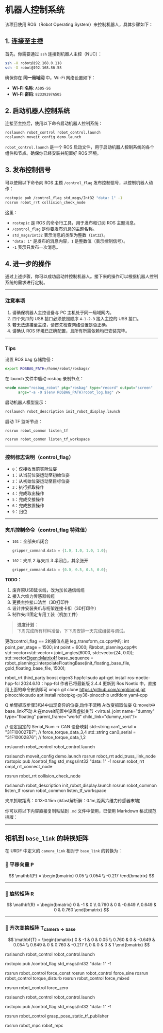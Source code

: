 # 机器人控制系统

该项目使用 ROS（Robot Operating System）来控制机器人，具体步骤如下：

## 1. 连接至主控

首先，你需要通过 `ssh` 连接到机器人主控（NUC）：

```bash
ssh -X robot@192.168.0.118
ssh -X robot@192.168.86.58
```

确保你在 **同一局域网** 中，Wi-Fi 网络设置如下：

- **Wi-Fi 名称**: `A505-5G`
- **Wi-Fi 密码**: `82339297A505`

## 2. 启动机器人控制系统

连接至主控后，使用以下命令启动机器人控制系统：

```bash
roslaunch robot_control robot_control.launch
roslaunch moveit_config demo.launch
```

`robot_control.launch` 是一个 ROS 启动文件，用于启动机器人控制系统的各个组件和节点。确保你已经安装并配置好 ROS 环境。

## 3. 发布控制信号

可以使用以下命令向 ROS 主题 `/control_flag` 发布控制信号，以控制机器人动作：

```bash
rostopic pub /control_flag std_msgs/Int32 "data: 1" -1
rosrun robot_rrt collision_check_node
```

这里：

- `rostopic` 是 ROS 的命令行工具，用于发布和订阅 ROS 主题消息。
- `/control_flag` 是你要发布消息的主题名称。
- `std_msgs/Int32` 表示消息的类型为整数（`Int32`）。
- `"data: 1"` 是发布的消息内容，`1` 是整数值（表示控制信号）。
- `-1` 表示只发布一次消息。

## 4. 进一步的操作

通过上述步骤，你可以成功启动并控制机器人。接下来的操作可以根据机器人控制系统的需求进行定制。

---

### 注意事项

1. 请确保机器人主控设备与 PC 主机处于同一局域网内。
2. 四个夹爪的 USB 接口必须依照顺序 `4-1-2-3` 接入主控的 USB 接口。
3. 若无法连接至主控，请首先检查网络设置是否正确。
4. 请确认 ROS 环境已正确配置，且所有所需依赖均已安装完毕。

---

### Tips

设置 ROS bag 存储路径：
```bash
export ROSBAG_PATH=/home/robot/rosbags/
```

在 launch 文件中启动 rosbag 录制节点：
```xml
<node name="rosbag_robot" pkg="rosbag" type="record" output="screen"
      args="-a -O $(env ROSBAG_PATH)robot_log.bag" />
```

启动机器人模型显示：
```bash
roslaunch robot_description init_robot_display.launch
```

启动 TF 监听节点：
```bash
rosrun robot_common listen_tf

rosrun robot_common listen_tf_workspace
```

---

### 控制标志说明（control_flag）

- `0`：仅接收当前实际位姿
- `1`：从当前位姿运动至初始位姿
- `2`：从初始位姿运动至目标位姿
- `3`：执行抓取操作
- `4`：完成取出操作
- `5`：完成交接操作
- `6`：完成放置操作
- `9`：归位

---

### 夹爪控制命令（control_flag 特殊值）

- `101`：全部夹爪闭合  
  ```cpp
  gripper_command.data = {1.0, 1.0, 1.0, 1.0};
  ```
- `102`：夹爪 2 与夹爪 3 半闭合，其余张开  
  ```cpp
  gripper_command.data = {0.0, 0.5, 0.5, 0.0};
  ```

**TODO：**

1. 废弃原USB延长线，改为加长通信线缆  
2. 接入六维力传感器线缆  
3. 更换主控接口法兰（3D打印件  
4. 设计并安装夹爪与桁架连接卡扣（3D打印件）  
5. 制作夹爪固定专用工装（机加工件）  

> **进度计划**：  
> 下周完成所有材料准备，下下周安排一天完成组装与调试。

更改control_flag == 2的插值点是
leg_transform_cs.cpp中的:
int point_per_stage = 1500;
int point = 6000;
和robot_planning.cpp中:
std::vector<std::vector<double>> joint_angles(6000, std::vector<double>(24, 0.0));
std::vector<Eigen::Matrix4f> base_sequence = robot_planning::interpolateFloatingBase(init_floating_base_file, gold_floating_base_file, 1500);


robot_rrt
third_party
boost
eigen3
hppfcl:sudo apt-get install ros-noetic-hpp-fcl
       2024.6.10：hpp-fcl 作者已将最新版 2.4.4 更新到 Ros Noetic 中，直接用上面的命令安装即可
ompl:  git clone https://github.com/ompl/ompl.git
pinocchio:sudo apt install robotpkg-py38-pinocchio
urdfdom
yaml-cpp

Q:单臂抓取步骤3和4中出现奇异的位姿,动作不流畅
A:改变抓取位姿
Q:moveit中base_link不动
A:在moveit配置中设置虚拟关节
<virtual_joint name="dummy" type="floating" parent_frame="world" child_link="dummy_root"/>

// 设定固定的 Serial_Num -> CAN 设备映射
std::string can1_serial = "31F100027B7";  // force_torque_data_3,4
std::string can0_serial = "31F10002876";  // force_torque_data_1,2

roslaunch robot_control robot_control.launch

roslaunch moveit_config demo.launch
rosrun robot_rrt add_truss_link_node
rostopic pub /control_flag std_msgs/Int32 "data: 1" -1
rosrun robot_rrt ompl_rrt_connect_node

rosrun robot_rrt collision_check_node

roslaunch robot_description init_robot_display.launch
rosrun robot_common listen_tf
rosrun robot_common listen_tf_workspace

夹爪抓取距离：0.13-0.15m (ikfast解析解：0.1m,距离六维力传感器末端)

你可以将以下内容直接复制粘贴到 `.md` 文件中使用，已使用 Markdown 格式规范排版：

---

## 相机到 `base_link` 的转换矩阵

在 URDF 中定义的 `camera_link` 相对于 `base_link` 的转换为：

### 🔹 平移向量 $\mathbf{P}$

$$
\mathbf{P} =
\begin{bmatrix}
0.05 \\
0.054 \\
-0.217
\end{bmatrix}
$$

---

### 🔹 旋转矩阵 $\mathbf{R}$

$$
\mathbf{R} =
\begin{bmatrix}
0     & -1     & 0      \\
0.760 & 0      & -0.649 \\
0.649 & 0      & 0.760
\end{bmatrix}
$$

---

### 🔹 齐次变换矩阵 $\mathbf{T}_{\text{camera} \to \text{base}}$

$$
\mathbf{T} =
\begin{bmatrix}
0     & -1     & 0      & 0.05 \\
0.760 & 0      & -0.649 & 0.054 \\
0.649 & 0      & 0.760  & -0.217 \\
0     & 0      & 0      & 1
\end{bmatrix}
$$


roslaunch robot_control robot_control.launch

rostopic pub /control_flag std_msgs/Int32 "data: 1" -1

rosrun robot_control force_const
rosrun robot_control force_sine
rosrun robot_control torque_disturb
rosrun robot_control force_mixed

rosrun robot_control force_zero

roslaunch robot_control robot_control.launch

rostopic pub /control_flag std_msgs/Int32 "data: 1" -1

rosrun robot_control grasp_pose_static_tf_publisher

rosrun robot_mpc robot_mpc